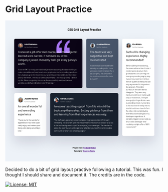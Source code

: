 # Grid Layout Practice

![Screenshot](https://github.com/adolfmathebula/Grid-Layout-Practice/blob/main/images/screenshoot.png)

Decided to do a bit of grid layout practive following a tutorial. This was fun. I thought I should share and document it. The credits are in the code.

[![License: MIT](https://img.shields.io/badge/License-MIT-yellow.svg)](https://opensource.org/licenses/MIT)
